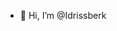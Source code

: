 - 👋 Hi, I’m @Idrissberk

<!---
Idrissberk/Idrissberk is a ✨ special ✨ repository because its `README.md` (this file) appears on your GitHub profile.
You can click the Preview link to take a look at your changes.
--->
